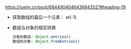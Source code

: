 https://juejin.cn/post/6844904046436843527#heading-19

- 获取数组的最后一个元素： at(-1)

- 数组与对象的相互转换

  ```js
  对象到数组: Object.entries()
  数组到对象: Object.fromEntries()
  ```

  
